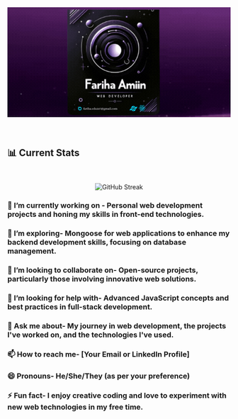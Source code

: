 <a href="mailto:fariha.edu187@gmail.com">
    <img src="https://raw.githubusercontent.com/Fariha1865/Fariha1865/main/assets/coverBanner/coverGit.gif" alt="Email Fariha Amin" />
</a>
<br />
<br />
<br />

## 📊 Current Stats
<br />

<p align="center" href="https://git.io/streak-stats"><img src="https://github-readme-streak-stats.herokuapp.com?user=Fariha1865&theme=synthwave" alt="GitHub Streak" /></p>


### 🔭 I’m currently working on -  Personal web development projects and honing my skills in front-end technologies.

### 🌱 I’m exploring- Mongoose for web applications to enhance my backend development skills, focusing on database management.
### 👯 I’m looking to collaborate on- Open-source projects, particularly those involving innovative web solutions.
### 🤔 I’m looking for help with- Advanced JavaScript concepts and best practices in full-stack development.
### 💬 Ask me about- My journey in web development, the projects I've worked on, and the technologies I've used.
### 📫 How to reach me- [Your Email or LinkedIn Profile]
### 😄 Pronouns- He/She/They (as per your preference)
### ⚡ Fun fact- I enjoy creative coding and love to experiment with new web technologies in my free time.

<!-- <a href="https://app.daily.dev/fariha1865"><img src="https://api.daily.dev/devcards/a1a11ba53a4f4645b7a53067a5f3ca5d.png?r=2o1" width="400" alt="Fariha Amin's Dev Card"/></a> -->

